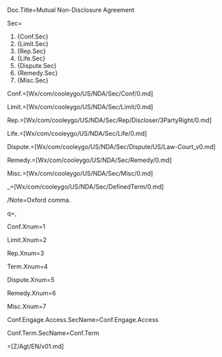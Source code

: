 Doc.Title=Mutual Non-Disclosure Agreement

Sec=<ol><li>{Conf.Sec}<li>{Limit.Sec}<li>{Rep.Sec}<li>{Life.Sec}<li>{Dispute.Sec}<li>{Remedy.Sec}<li>{Misc.Sec}</ol>

Conf.=[Wx/com/cooleygo/US/NDA/Sec/Conf/0.md]

Limit.=[Wx/com/cooleygo/US/NDA/Sec/Limit/0.md]

Rep.=[Wx/com/cooleygo/US/NDA/Sec/Rep/Discloser/3PartyRight/0.md]

Life.=[Wx/com/cooleygo/US/NDA/Sec/Life/0.md]

Dispute.=[Wx/com/cooleygo/US/NDA/Sec/Dispute/US/Law-Court_v0.md]

Remedy.=[Wx/com/cooleygo/US/NDA/Sec/Remedy/0.md]

Misc.=[Wx/com/cooleygo/US/NDA/Sec/Misc/0.md]

_=[Wx/com/cooleygo/US/NDA/Sec/DefinedTerm/0.md]

/Note=Oxford comma.

q=,  

Conf.Xnum=1

Limit.Xnum=2

Rep.Xnum=3

Term.Xnum=4

Dispute.Xnum=5

Remedy.Xnum=6

Misc.Xnum=7

Conf.Engage.Access.SecName=Conf.Engage.Access

Conf.Term.SecName=Conf.Term

=[Z/Agt/EN/v01.md]
